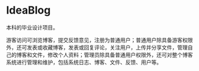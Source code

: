 # IdeaBlog

本科的毕业设计项目。

游客访问可浏览博客，提交反馈意见，注册为普通用户；普通用户除具备游客权限外，还可发表或收藏博客，发表或回复评论，关注用户，上传并分享文件，管理自己的博客和文件，修改个人资料；管理员除具备普通用户权限外，还可对整个博客系统进行管理和维护，包括系统日志、博客、文件、反馈、用户等。
